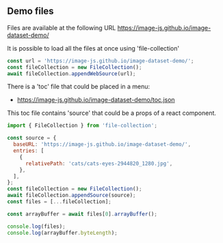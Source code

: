 ## Demo files

Files are available at the following URL https://image-js.github.io/image-dataset-demo/

It is possible to load all the files at once using 'file-collection'

```js
const url = 'https://image-js.github.io/image-dataset-demo/';
const fileCollection = new FileCollection();
await fileCollection.appendWebSource(url);
```

There is a 'toc' file that could be placed in a menu:

- https://image-js.github.io/image-dataset-demo/toc.json

This toc file contains 'source' that could be a props of a react component.

```js
import { FileCollection } from 'file-collection';

const source = {
  baseURL: 'https://image-js.github.io/image-dataset-demo/',
  entries: [
    {
      relativePath: 'cats/cats-eyes-2944820_1280.jpg',
    },
  ],
};
const fileCollection = new FileCollection();
await fileCollection.appendSource(source);
const files = [...fileCollection];

const arrayBuffer = await files[0].arrayBuffer();

console.log(files);
console.log(arrayBuffer.byteLength);
```
